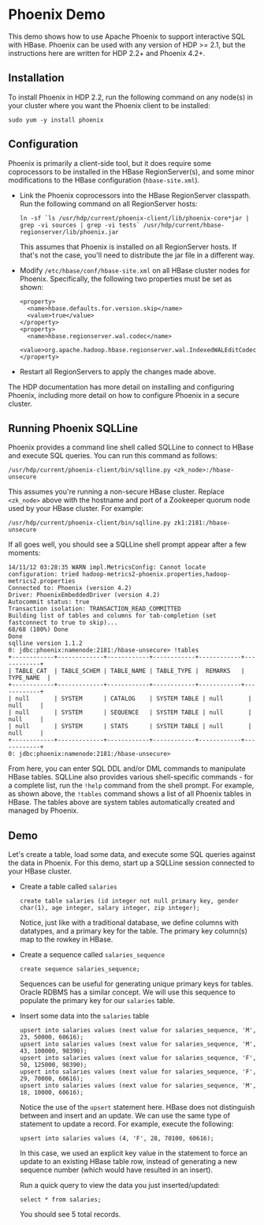Phoenix Demo
=============

This demo shows how to use Apache Phoenix to support interactive SQL with HBase. Phoenix can be used with any version of HDP >= 2.1, but the instructions here are written for HDP 2.2+ and Phoenix 4.2+. 

Installation
------------

To install Phoenix in HDP 2.2, run the following command on any node(s) in your cluster where you want the Phoenix client to be installed:

```
sudo yum -y install phoenix
```

Configuration
-------------

Phoenix is primarily a client-side tool, but it does require some coprocessors to be installed in the HBase RegionServer(s), and some minor modifications to the HBase configuration (`hbase-site.xml`).

- Link the Phoenix coprocessors into the HBase RegionServer classpath. Run the following command on all RegionServer hosts:

  ```
  ln -sf `ls /usr/hdp/current/phoenix-client/lib/phoenix-core*jar | grep -vi sources | grep -vi tests` /usr/hdp/current/hbase-regionserver/lib/phoenix.jar 
  ```
  
  This assumes that Phoenix is installed on all RegionServer hosts. If that's not the case, you'll need to distribute the jar file in a different way.

- Modify `/etc/hbase/conf/hbase-site.xml` on all HBase cluster nodes for Phoenix. Specifically, the following two properties must be set as shown:

  ```
  <property>
    <name>hbase.defaults.for.version.skip</name>
    <value>true</value>
  </property>
  <property>
    <name>hbase.regionserver.wal.codec</name>
    <value>org.apache.hadoop.hbase.regionserver.wal.IndexedWALEditCodec</value>
  </property> 
  ```

- Restart all RegionServers to apply the changes made above.

The HDP documentation has more detail on installing and configuring Phoenix, including more detail on how to configure Phoenix in a secure cluster.

Running Phoenix SQLLine
-----------------------

Phoenix provides a command line shell called SQLLine to connect to HBase and execute SQL queries. You can run this command as follows:

```
/usr/hdp/current/phoenix-client/bin/sqlline.py <zk_node>:/hbase-unsecure
```

This assumes you're running a non-secure HBase cluster. Replace `<zk_node>` above with the hostname and port of a Zookeeper quorum node used by your HBase cluster. For example:

```
/usr/hdp/current/phoenix-client/bin/sqlline.py zk1:2181:/hbase-unsecure
``` 

If all goes well, you should see a SQLLine shell prompt appear after a few moments:

```
14/11/12 03:28:35 WARN impl.MetricsConfig: Cannot locate configuration: tried hadoop-metrics2-phoenix.properties,hadoop-metrics2.properties
Connected to: Phoenix (version 4.2)
Driver: PhoenixEmbeddedDriver (version 4.2)
Autocommit status: true
Transaction isolation: TRANSACTION_READ_COMMITTED
Building list of tables and columns for tab-completion (set fastconnect to true to skip)...
68/68 (100%) Done
Done
sqlline version 1.1.2
0: jdbc:phoenix:namenode:2181:/hbase-unsecure> !tables
+------------+-------------+------------+------------+------------+------------+
| TABLE_CAT  | TABLE_SCHEM | TABLE_NAME | TABLE_TYPE |  REMARKS   | TYPE_NAME  |
+------------+-------------+------------+------------+------------+------------+
| null       | SYSTEM      | CATALOG    | SYSTEM TABLE | null       | null     |
| null       | SYSTEM      | SEQUENCE   | SYSTEM TABLE | null       | null     |
| null       | SYSTEM      | STATS      | SYSTEM TABLE | null       | null     |
+------------+-------------+------------+------------+------------+------------+
0: jdbc:phoenix:namenode:2181:/hbase-unsecure> 
```

From here, you can enter SQL DDL and/or DML commands to manipulate HBase tables. SQLLine also provides various shell-specific commands - for a complete list, run the `!help` command from the shell prompt. For example, as shown above, the `!tables` command shows a list of all Phoenix tables in HBase. The tables above are system tables automatically created and managed by Phoenix.

Demo
------

Let's create a table, load some data, and execute some SQL queries against the data in Phoenix. For this demo, start up a SQLLine session connected to your HBase cluster.

- Create a table called `salaries`

  ```
  create table salaries (id integer not null primary key, gender char(1), age integer, salary integer, zip integer);
  ```

  Notice, just like with a traditional database, we define columns with datatypes, and a primary key for the table. The primary key column(s) map to the rowkey in HBase.

- Create a sequence called `salaries_sequence` 

  ```
  create sequence salaries_sequence; 
  ```

  Sequences can be useful for generating unique primary keys for tables. Oracle RDBMS has a similar concept. We will use this sequence to populate the primary key for our `salaries` table.

- Insert some data into the `salaries` table

  ```
  upsert into salaries values (next value for salaries_sequence, 'M', 23, 50000, 60616);
  upsert into salaries values (next value for salaries_sequence, 'M', 43, 100000, 98390);
  upsert into salaries values (next value for salaries_sequence, 'F', 50, 125000, 98390);
  upsert into salaries values (next value for salaries_sequence, 'F', 29, 70000, 60616);
  upsert into salaries values (next value for salaries_sequence, 'M', 18, 10000, 60616);
  ```

  Notice the use of the `upsert` statement here. HBase does not distinguish between and insert and an update. We can use the same type of statement to update a record. For example, execute the following:

  ```
  upsert into salaries values (4, 'F', 28, 70100, 60616);
  ```

  In this case, we used an explicit key value in the statement to force an update to an existing HBase table row, instead of generating a new sequence number (which would have resulted in an insert).

  Run a quick query to view the data you just inserted/updated:

  ```
  select * from salaries;
  ```

  You should see 5 total records.


